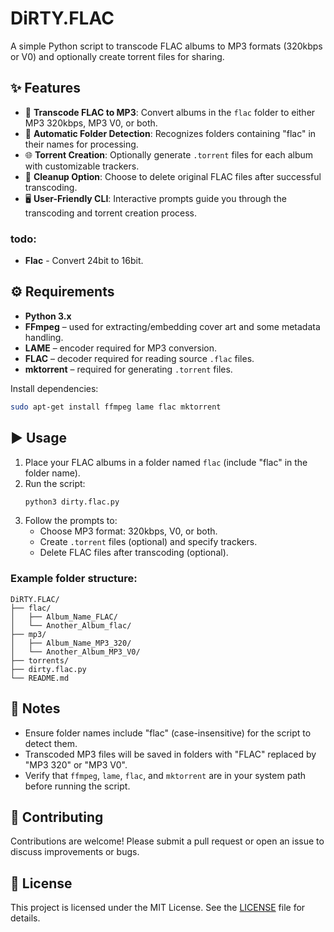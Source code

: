 # DiRTY.FLAC

A simple Python script to transcode FLAC albums to MP3 formats (320kbps or V0) and optionally create torrent files for sharing. 

## ✨ Features

- 🎵 **Transcode FLAC to MP3**: Convert albums in the `flac` folder to either MP3 320kbps, MP3 V0, or both.
- 📂 **Automatic Folder Detection**: Recognizes folders containing "flac" in their names for processing.
- 🌐 **Torrent Creation**: Optionally generate `.torrent` files for each album with customizable trackers.
- 🧹 **Cleanup Option**: Choose to delete original FLAC files after successful transcoding.
- 🖥️ **User-Friendly CLI**: Interactive prompts guide you through the transcoding and torrent creation process.

### todo:

- **Flac** - Convert 24bit to 16bit.

## ⚙️ Requirements

- **Python 3.x**
- **FFmpeg** – used for extracting/embedding cover art and some metadata handling.
- **LAME** – encoder required for MP3 conversion.
- **FLAC** – decoder required for reading source `.flac` files.
- **mktorrent** – required for generating `.torrent` files.

Install dependencies:
```bash
sudo apt-get install ffmpeg lame flac mktorrent
```

## ▶️ Usage

1. Place your FLAC albums in a folder named `flac` (include "flac" in the folder name).
2. Run the script:
   ```bash
   python3 dirty.flac.py
   ```
3. Follow the prompts to:
   - Choose MP3 format: 320kbps, V0, or both.
   - Create `.torrent` files (optional) and specify trackers.
   - Delete FLAC files after transcoding (optional).

### Example folder structure:
```
DiRTY.FLAC/
├── flac/
│   ├── Album_Name_FLAC/
│   └── Another_Album_flac/
├── mp3/
│   ├── Album_Name_MP3_320/
│   └── Another_Album_MP3_V0/
├── torrents/
├── dirty.flac.py
└── README.md
```

## 📝 Notes

- Ensure folder names include "flac" (case-insensitive) for the script to detect them.
- Transcoded MP3 files will be saved in folders with "FLAC" replaced by "MP3 320" or "MP3 V0".
- Verify that `ffmpeg`, `lame`, `flac`, and `mktorrent` are in your system path before running the script.

## 🤝 Contributing

Contributions are welcome! Please submit a pull request or open an issue to discuss improvements or bugs.

## 📜 License

This project is licensed under the MIT License. See the [LICENSE](LICENSE) file for details.
